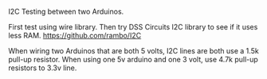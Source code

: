 I2C Testing between two Arduinos. 

First test using wire library. Then try DSS Circuits I2C library to see if it uses less RAM.  https://github.com/rambo/I2C

When wiring two Arduinos that are both 5 volts, I2C lines are both use a 1.5k pull-up resistor.  When using one 5v arduino and one 3 volt, use 4.7k pull-up resistors to 3.3v line.


